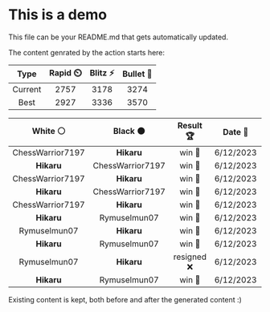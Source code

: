 # This is a demo

This file can be your README.md that gets automatically updated.

The content genrated by the action starts here:

<!--START_SECTION:chessStats-->
<!-- Automatically generated with https://github.com/Balastrong/chess-stats-action -->

| Type | Rapid ⏲️ | Blitz ⚡ | Bullet 🔫 |
|:---:|:---:|:---:|:---:|
| Current | 2757 | 3178 | 3274 |
| Best | 2927 | 3336 | 3570 |

| White ⚪ | Black ⚫ | Result 🏆 | Date 📅 | Position 🗺️ | Type 🕕 |
|:---:|:---:|:---:|:---:|:---:|:---:|
| ChessWarrior7197 | **Hikaru** | win 🥇 | 6/12/2023 | <a href="http://www.ee.unb.ca/cgi-bin/tervo/fen.pl?select=8/p2kn1p1/1p3p2/7p/7r/P2P4/1BnN1PP1/1R3K2 b - -">Link</a> | Blitz |
| **Hikaru** | ChessWarrior7197 | win 🥇 | 6/12/2023 | <a href="http://www.ee.unb.ca/cgi-bin/tervo/fen.pl?select=1r2r1k1/1q2Pp1p/p5p1/6n1/2N1p3/P5P1/3Q1PbP/B1R2RK1 w - -">Link</a> | Blitz |
| ChessWarrior7197 | **Hikaru** | win 🥇 | 6/12/2023 | <a href="http://www.ee.unb.ca/cgi-bin/tervo/fen.pl?select=8/5k2/R7/5p2/P4N2/4nPP1/r7/4K3 w - -">Link</a> | Blitz |
| **Hikaru** | ChessWarrior7197 | win 🥇 | 6/12/2023 | <a href="http://www.ee.unb.ca/cgi-bin/tervo/fen.pl?select=8/5pkp/8/PrNRn1p1/1P3p2/8/6PP/6K1 b - -">Link</a> | Blitz |
| ChessWarrior7197 | **Hikaru** | win 🥇 | 6/12/2023 | <a href="http://www.ee.unb.ca/cgi-bin/tervo/fen.pl?select=8/1pk5/7p/8/r2nB3/6P1/5PK1/4B3 w - -">Link</a> | Blitz |
| **Hikaru** | Rymuselmun07 | win 🥇 | 6/12/2023 | <a href="http://www.ee.unb.ca/cgi-bin/tervo/fen.pl?select=2r5/2rn3p/8/pq6/1kBQ4/4PpP1/5P1P/1R4K1 b - -">Link</a> | Blitz |
| Rymuselmun07 | **Hikaru** | win 🥇 | 6/12/2023 | <a href="http://www.ee.unb.ca/cgi-bin/tervo/fen.pl?select=8/1p4p1/4Kp1p/3Rp3/2p1R2P/2kN4/1p4q1/8 w - -">Link</a> | Blitz |
| **Hikaru** | Rymuselmun07 | win 🥇 | 6/12/2023 | <a href="http://www.ee.unb.ca/cgi-bin/tervo/fen.pl?select=1r6/8/P7/1P1p1p2/3K1k1P/1R6/8/8 b - -">Link</a> | Blitz |
| Rymuselmun07 | **Hikaru** | resigned ❌ | 6/12/2023 | <a href="http://www.ee.unb.ca/cgi-bin/tervo/fen.pl?select=8/4R3/6K1/8/8/7Q/2k5/8 b - -">Link</a> | Blitz |
| **Hikaru** | Rymuselmun07 | win 🥇 | 6/12/2023 | <a href="http://www.ee.unb.ca/cgi-bin/tervo/fen.pl?select=6k1/5N1P/6K1/8/8/8/8/8 b - -">Link</a> | Blitz |

<!--END_SECTION:chessStats-->

Existing content is kept, both before and after the generated content :)
